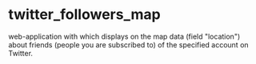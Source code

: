 # twitter_followers_map
web-application with which displays on the map data (field "location") about friends (people you are subscribed to) of the specified account on Twitter. 
